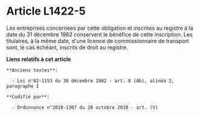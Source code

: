 # Article L1422-5

Les entreprises concernées par cette obligation et inscrites au registre à la date du 31 décembre 1982 conservent le bénéfice
de cette inscription. Les titulaires, à la même date, d'une licence de commissionnaire de transport sont, le cas échéant,
inscrits de droit au registre.

**Liens relatifs à cet article**

	**Anciens textes**:

	  - Loi n°82-1153 du 30 décembre 1982 - art. 8 (Ab), alinéa 2, paragraphe I

	**Codifié par**:

	  - Ordonnance n°2010-1307 du 28 octobre 2010 - art. (V)
